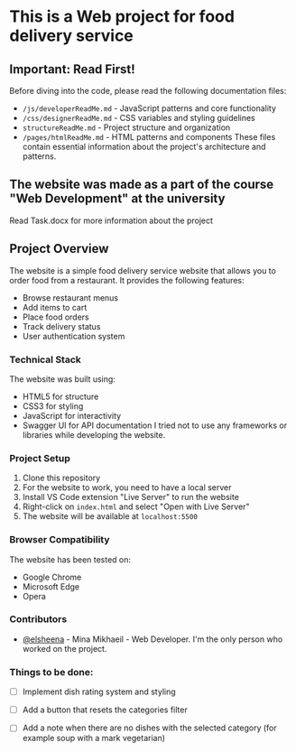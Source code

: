 # This is a Web project for food delivery service

## Important: Read First!
Before diving into the code, please read the following documentation files:
- `/js/developerReadMe.md` - JavaScript patterns and core functionality
- `/css/designerReadMe.md` - CSS variables and styling guidelines
- `structureReadMe.md` - Project structure and organization
- `/pages/htmlReadMe.md` - HTML patterns and components
These files contain essential information about the project's architecture and patterns.

## The website was made as a part of the course "Web Development" at the university
Read Task.docx for more information about the project

## Project Overview
The website is a simple food delivery service website that allows you to order food from a restaurant. It provides the following features:
- Browse restaurant menus
- Add items to cart
- Place food orders
- Track delivery status
- User authentication system

### Technical Stack
The website was built using:
- HTML5 for structure
- CSS3 for styling
- JavaScript for interactivity
- Swagger UI for API documentation
I tried not to use any frameworks or libraries while developing the website.

### Project Setup
1. Clone this repository
2. For the website to work, you need to have a local server
3. Install VS Code extension "Live Server" to run the website
4. Right-click on `index.html` and select "Open with Live Server"
5. The website will be available at `localhost:5500`

### Browser Compatibility
The website has been tested on:
- Google Chrome
- Microsoft Edge
- Opera

### Contributors
- [@elsheena](https://github.com/elsheena) - Mina Mikhaeil - Web Developer.
I'm the only person who worked on the project.

### Things to be done:
- [ ] Implement dish rating system and styling
- [ ] Add a button that resets the categories filter
- [ ] Add a note when there are no dishes with the selected category (for example soup with a mark vegetarian)

